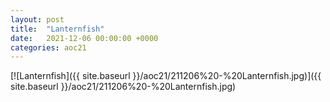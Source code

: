 ```yaml
---
layout: post
title:  "Lanternfish"
date:   2021-12-06 00:00:00 +0000
categories: aoc21
---
```


[![Lanternfish]({{ site.baseurl }}/aoc21/211206%20-%20Lanternfish.jpg)]({{ site.baseurl }}/aoc21/211206%20-%20Lanternfish.jpg)

